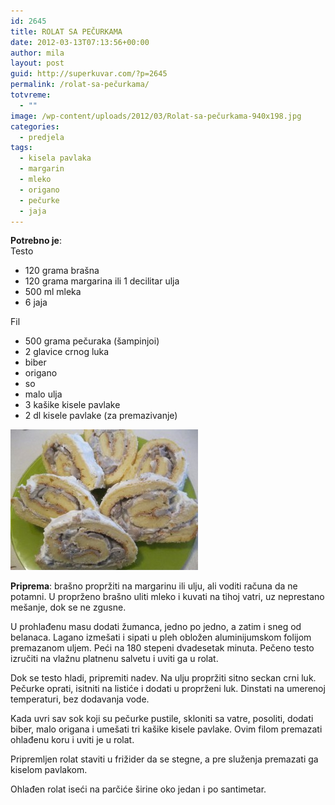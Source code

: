 ```yaml
---
id: 2645
title: ROLAT SA PEČURKAMA
date: 2012-03-13T07:13:56+00:00
author: mila
layout: post
guid: http://superkuvar.com/?p=2645
permalink: /rolat-sa-pečurkama/
totvreme:
  - ""
image: /wp-content/uploads/2012/03/Rolat-sa-pečurkama-940x198.jpg
categories:
  - predjela
tags:
  - kisela pavlaka
  - margarin
  - mleko
  - origano
  - pečurke
  - jaja
---
```

**Potrebno je**:  
Testo

  * 120 grama brašna
  * 120 grama margarina ili 1 decilitar ulja
  * 500 ml mleka
  * 6 jaja

Fil

  * 500 grama pečuraka (šampinjoi)
  * 2 glavice crnog luka
  * biber
  * origano
  * so
  * malo ulja
  * 3 kašike kisele pavlake
  * 2 dl kisele pavlake (za premazivanje)

<img class="alignnone size-medium wp-image-2646" title="Rolat sa pečurkama" src="/wp-content/uploads/2012/03/Rolat-sa-pečurkama-300x225.jpg" alt="" width="300" height="225" /> 

**Priprema**: brašno propržiti na margarinu ili ulju, ali voditi računa da ne potamni. U proprženo brašno uliti mleko i kuvati na tihoj vatri, uz neprestano mešanje, dok se ne zgusne.

U prohlađenu masu dodati žumanca, jedno po jedno, a zatim i sneg od belanaca. Lagano izmešati i sipati u pleh obložen aluminijumskom folijom premazanom uljem. Peći na 180 stepeni dvadesetak minuta. Pečeno testo izručiti na vlažnu platnenu salvetu i uviti ga u rolat.

Dok se testo hladi, pripremiti nadev. Na ulju propržiti sitno seckan crni luk. Pečurke oprati, isitniti na listiće i dodati u proprženi luk. Dinstati na umerenoj temperaturi, bez dodavanja vode.

Kada uvri sav sok koji su pečurke pustile, skloniti sa vatre, posoliti, dodati biber, malo origana i umešati tri kašike kisele pavlake. Ovim filom premazati ohlađenu koru i uviti je u rolat.

Pripremljen rolat staviti u frižider da se stegne, a pre služenja premazati ga kiselom pavlakom.

Ohlađen rolat iseći na parčiće širine oko jedan i po santimetar.